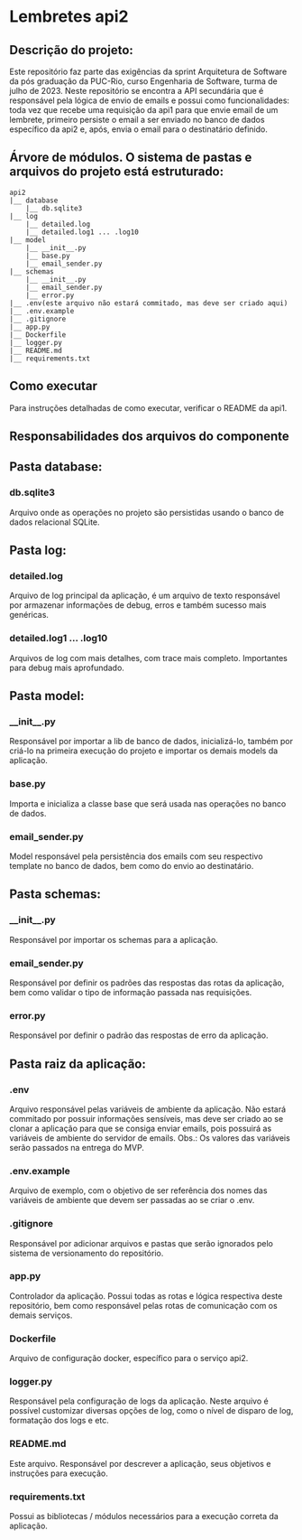 # Lembretes api2

## Descrição do projeto:
   Este repositório faz parte das exigências da sprint Arquitetura de Software
  da pós graduação da PUC-Rio, curso Engenharia de Software, turma de julho de 2023.
  Neste repositório se encontra a API secundária que é responsável pela lógica de
  envio de emails e possui como funcionalidades: toda vez que recebe uma requisição
  da api1 para que envie email de um lembrete, primeiro persiste o email a ser
  enviado no banco de dados específico da api2 e, após, envia o email para o
  destinatário definido.

## Árvore de módulos. O sistema de pastas e arquivos do projeto está estruturado:
    api2
    |__ database
        |__ db.sqlite3
    |__ log
        |__ detailed.log
        |__ detailed.log1 ... .log10
    |__ model
        |__ __init__.py
        |__ base.py
        |__ email_sender.py
    |__ schemas
        |__ __init__.py
        |__ email_sender.py
        |__ error.py
    |__ .env(este arquivo não estará commitado, mas deve ser criado aqui)
    |__ .env.example
    |__ .gitignore
    |__ app.py
    |__ Dockerfile
    |__ logger.py
    |__ README.md
    |__ requirements.txt

## Como executar
   Para instruções detalhadas de como executar, verificar o README da api1.

## Responsabilidades dos arquivos do componente

## Pasta database:
  ### db.sqlite3
   Arquivo onde as operações no projeto são persistidas usando o banco
  de dados relacional SQLite.

## Pasta log:
  ### detailed.log
   Arquivo de log principal da aplicação, é um arquivo de texto
  responsável por armazenar informações de debug, erros e também sucesso
  mais genéricas.

  ### detailed.log1 ... .log10
   Arquivos de log com mais detalhes, com trace mais completo. Importantes
  para debug mais aprofundado.

## Pasta model:
  ### \_\_init\_\_.py
   Responsável por importar a lib de banco de dados, inicializá-lo,
  também por criá-lo na primeira execução do projeto e importar os demais
  models da aplicação.

  ### base.py
   Importa e inicializa a classe base que será usada nas operações no banco
  de dados.

  ### email_sender.py
   Model responsável pela persistência dos emails com seu respectivo template
  no banco de dados, bem como do envio ao destinatário.

## Pasta schemas:
  ### \_\_init\_\_.py
   Responsável por importar os schemas para a aplicação.

  ### email_sender.py
   Responsável por definir os padrões das respostas das rotas da aplicação,
  bem como validar o tipo de informação passada nas requisições.

  ### error.py
   Responsável por definir o padrão das respostas de erro da aplicação.

## Pasta raiz da aplicação:
  ### .env
   Arquivo responsável pelas variáveis de ambiente da aplicação. Não estará
  commitado por possuir informações sensíveis, mas deve ser criado ao se
  clonar a aplicação para que se consiga enviar emails, pois possuirá as
  variáveis de ambiente do servidor de emails.
  Obs.: Os valores das variáveis serão passados na entrega do MVP.

  ### .env.example
   Arquivo de exemplo, com o objetivo de ser referência dos nomes
  das variáveis de ambiente que devem ser passadas ao se criar o .env.

  ### .gitignore
   Responsável por adicionar arquivos e pastas que serão ignorados
  pelo sistema de versionamento do repositório.

  ### app.py
   Controlador da aplicação. Possui todas as rotas e lógica respectiva
  deste repositório, bem como responsável pelas rotas de comunicação
  com os demais serviços.

  ### Dockerfile
   Arquivo de configuração docker, específico para o serviço api2.

  ### logger.py
   Responsável pela configuração de logs da aplicação. Neste arquivo
  é possível customizar diversas opções de log, como o nível de disparo
  de log, formatação dos logs e etc.

  ### README.md
   Este arquivo. Responsável por descrever a aplicação, seus objetivos
  e instruções para execução.

  ### requirements.txt
   Possui as bibliotecas / módulos necessários para a execução correta
  da aplicação.
